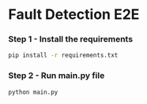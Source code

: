 # Fault Detection E2E

### Step 1 - Install the requirements

```bash
pip install -r requirements.txt
```

### Step 2 - Run main.py file

```bash
python main.py
```
